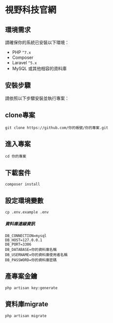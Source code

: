 # 視野科技官網

## 環境需求

請確保你的系統已安裝以下環境：

- PHP `^7.x`
- Composer
- Laravel `^5.x`
- MySQL 或其他相容的資料庫

## 安裝步驟

請依照以下步驟安裝並執行專案：

## clone專案
```
git clone https://github.com/你的帳號/你的專案.git
```
## 進入專案
```
cd 你的專案
```
## 下載套件
```
composer install
```
## 設定環境變數
```
cp .env.example .env
```
##### 資料庫連線資訊
```
DB_CONNECTION=mysql
DB_HOST=127.0.0.1
DB_PORT=3306
DB_DATABASE=你的資料庫名稱
DB_USERNAME=你的資料庫使用者名稱
DB_PASSWORD=你的資料庫密碼
```
## 產專案金鑰
```
php artisan key:generate
```
## 資料庫migrate
```
php artisan migrate
```
